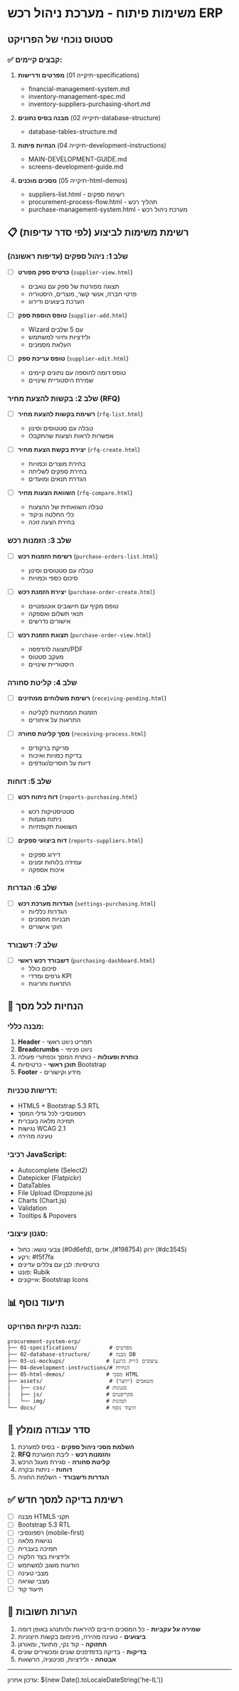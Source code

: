 # משימות פיתוח - מערכת ניהול רכש ERP

## סטטוס נוכחי של הפרויקט

### ✅ קבצים קיימים:
1. **מפרטים ודרישות** (תיקייה 01-specifications)
   - financial-management-system.md
   - inventory-management-spec.md
   - inventory-suppliers-purchasing-short.md

2. **מבנה בסיס נתונים** (תיקייה 02-database-structure)
   - database-tables-structure.md

3. **הנחיות פיתוח** (תיקייה 04-development-instructions)
   - MAIN-DEVELOPMENT-GUIDE.md
   - screens-development-guide.md

4. **מסכים מוכנים** (תיקייה 05-html-demos)
   - suppliers-list.html - רשימת ספקים
   - procurement-process-flow.html - תהליך רכש
   - purchase-management-system.html - מערכת ניהול רכש

## 📋 רשימת משימות לביצוע (לפי סדר עדיפות)

### שלב 1: ניהול ספקים (עדיפות ראשונה)
- [ ] **כרטיס ספק מפורט** (`supplier-view.html`)
  - תצוגה מפורטת של ספק עם טאבים
  - פרטי חברה, אנשי קשר, מוצרים, היסטוריה
  - הערכת ביצועים ודירוג
  
- [ ] **טופס הוספת ספק** (`supplier-add.html`)
  - Wizard עם 5 שלבים
  - ולידציות וחיווי למשתמש
  - העלאת מסמכים
  
- [ ] **טופס עריכת ספק** (`supplier-edit.html`)
  - טופס דומה להוספה עם נתונים קיימים
  - שמירת היסטוריית שינויים

### שלב 2: בקשות להצעת מחיר (RFQ)
- [ ] **רשימת בקשות להצעת מחיר** (`rfq-list.html`)
  - טבלה עם סטטוסים וסינון
  - אפשרות לראות הצעות שהתקבלו
  
- [ ] **יצירת בקשת הצעת מחיר** (`rfq-create.html`)
  - בחירת מוצרים וכמויות
  - בחירת ספקים לשליחה
  - הגדרת תנאים ומועדים
  
- [ ] **השוואת הצעות מחיר** (`rfq-compare.html`)
  - טבלה השוואתית של ההצעות
  - כלי החלטה וניקוד
  - בחירת הצעה זוכה

### שלב 3: הזמנות רכש
- [ ] **רשימת הזמנות רכש** (`purchase-orders-list.html`)
  - טבלה עם סטטוסים וסינון
  - סיכום כספי וכמויות
  
- [ ] **יצירת הזמנת רכש** (`purchase-order-create.html`)
  - טופס מקיף עם חישובים אוטומטיים
  - תנאי תשלום ואספקה
  - אישורים נדרשים
  
- [ ] **תצוגת הזמנת רכש** (`purchase-order-view.html`)
  - תצוגה להדפסה/PDF
  - מעקב סטטוס
  - היסטוריית שינויים

### שלב 4: קליטת סחורה
- [ ] **רשימת משלוחים ממתינים** (`receiving-pending.html`)
  - הזמנות הממתינות לקליטה
  - התראות על איחורים
  
- [ ] **מסך קליטת סחורה** (`receiving-process.html`)
  - סריקת ברקודים
  - בדיקת כמויות ואיכות
  - דיווח על חוסרים/עודפים

### שלב 5: דוחות
- [ ] **דוח ניתוח רכש** (`reports-purchasing.html`)
  - סטטיסטיקות רכש
  - ניתוח מגמות
  - השוואות תקופתיות
  
- [ ] **דוח ביצועי ספקים** (`reports-suppliers.html`)
  - דירוג ספקים
  - עמידה בלוחות זמנים
  - איכות אספקה

### שלב 6: הגדרות
- [ ] **הגדרות מערכת רכש** (`settings-purchasing.html`)
  - הגדרות כלליות
  - תבניות מסמכים
  - חוקי אישורים

### שלב 7: דשבורד
- [ ] **דשבורד רכש ראשי** (`purchasing-dashboard.html`)
  - סיכום כולל
  - גרפים ומדדי KPI
  - התראות וחריגות

## 🎯 הנחיות לכל מסך

### מבנה כללי:
1. **Header** - תפריט ניווט ראשי
2. **Breadcrumbs** - ניווט פנימי
3. **כותרת ופעולות** - כותרת המסך וכפתורי פעולה
4. **תוכן ראשי** - כרטיסיות Bootstrap
5. **Footer** - מידע וקישורים

### דרישות טכניות:
- HTML5 + Bootstrap 5.3 RTL
- רספונסיבי לכל גדלי המסך
- תמיכה מלאה בעברית
- נגישות WCAG 2.1
- טעינה מהירה

### רכיבי JavaScript:
- Autocomplete (Select2)
- Datepicker (Flatpickr)
- DataTables
- File Upload (Dropzone.js)
- Charts (Chart.js)
- Validation
- Tooltips & Popovers

### סגנון עיצובי:
- צבעי נושא: כחול (#0d6efd), ירוק (#198754), אדום (#dc3545)
- רקע: #f5f7fa
- כרטיסיות: לבן עם צללים עדינים
- פונט: Rubik
- אייקונים: Bootstrap Icons

## 📊 תיעוד נוסף

### מבנה תיקיות הפרויקט:
```
procurement-system-erp/
├── 01-specifications/          # מפרטים
├── 02-database-structure/      # מבנה DB
├── 03-ui-mockups/             # עיצובים (ריק כרגע)
├── 04-development-instructions/# הנחיות
├── 05-html-demos/             # מסכי HTML
├── assets/                     # משאבים (ייווצר)
│   ├── css/                   # סגנונות
│   ├── js/                    # סקריפטים
│   └── img/                   # תמונות
└── docs/                      # תיעוד נוסף
```

## 🚀 סדר עבודה מומלץ

1. **השלמת מסכי ניהול ספקים** - בסיס למערכת
2. **RFQ והזמנות רכש** - ליבת המערכת
3. **קליטת סחורה** - סגירת מעגל הרכש
4. **דוחות** - ניתוח ובקרה
5. **הגדרות ודשבורד** - השלמת החוויה

## ✅ רשימת בדיקה למסך חדש

- [ ] מבנה HTML5 תקני
- [ ] Bootstrap 5.3 RTL
- [ ] רספונסיבי (mobile-first)
- [ ] נגישות מלאה
- [ ] תמיכה בעברית
- [ ] ולידציות בצד הלקוח
- [ ] הודעות משוב למשתמש
- [ ] מצבי טעינה
- [ ] מצבי שגיאה
- [ ] תיעוד קוד

## 📝 הערות חשובות

1. **שמירה על עקביות** - כל המסכים חייבים להיראות ולהתנהג באופן דומה
2. **ביצועים** - טעינה מהירה, מינימום בקשות חיצוניות
3. **תחזוקה** - קוד נקי, מתועד, ומאורגן
4. **בדיקות** - בדיקה בדפדפנים שונים ומכשירים שונים
5. **אבטחה** - ולידציות, סניטציה, הרשאות

---

עדכון אחרון: ${new Date().toLocaleDateString('he-IL')}
